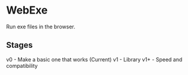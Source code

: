 # WebExe
Run exe files in the browser.

## Stages
v0 - Make a basic one that works (Current)
v1 - Library
v1+ - Speed and compatibility
